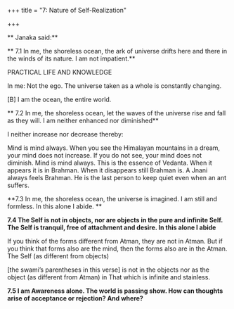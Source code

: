 +++
title = "7: Nature of Self-Realization"

+++

** Janaka said:**

** 7.1 In me,  the shoreless ocean, the ark of universe drifts here and there in the winds of  its  nature. I am not impatient.**

PRACTICAL LIFE AND KNOWLEDGE

In me: Not the ego. The universe taken as a whole is constantly changing.

[B]  I am the ocean, the entire world.

** 7.2 In me, the shoreless ocean, let the waves of  the universe rise and fall as they will. I am neither enhanced nor diminished**

I neither increase nor decrease thereby:

Mind is mind always.  When you see the Himalayan mountains in a dream, your mind does not increase.  If you do not see, your mind does not diminish.  Mind is mind always.  This is the essence of Vedanta. When it appears it is in Brahman.  When it disappears still Brahman is.  A Jnani always feels Brahman.  He is the last person to keep quiet even when an ant suffers.

**7.3 In me, the shoreless ocean, the universe is imagined. I am still and formless. In this alone I abide. **

**7.4 The Self is not in objects, nor are objects  in the pure and infinite Self. The Self is tranquil, free of attachment and desire. In this alone I abide**

If you think of the forms different from Atman, they are not in Atman.  But if you think that forms also are the mind, then the forms also are in the Atman. The Self  (as different from objects)

[the swami’s parentheses in this verse]  is not in the objects nor  as  the object  (as different from Atman)  in That which is infinite and stainless.

**7.5 I  am Awareness alone. The world is passing show. How can thoughts arise of acceptance or rejection? And where?**

